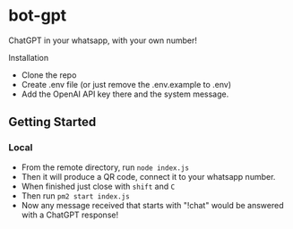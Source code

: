 # bot-gpt
ChatGPT in your whatsapp, with your own number!

Installation
- Clone the repo
- Create .env file (or just remove the .env.example to .env)
- Add the OpenAI API key there and the system message.

## Getting Started

### Local
- From the remote directory, run `node index.js`
- Then it will produce a QR code, connect it to your whatsapp number.
- When finished just close with `shift` and `C`
- Then run `pm2 start index.js`
- Now any message received that starts with "!chat" would be answered with a ChatGPT response!